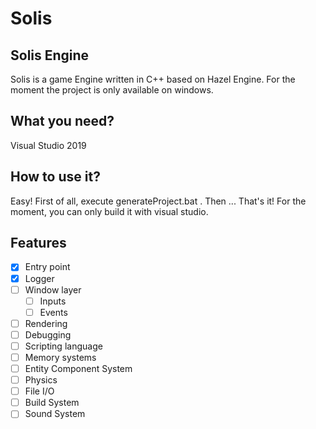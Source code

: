 # Solis
## Solis Engine
Solis is a game Engine written in C++ based on Hazel Engine. 
For the moment the project is only available on windows. 
## What you need?
Visual Studio 2019
## How to use it?
Easy! First of all, execute generateProject.bat . 
Then ... That's it! For the moment, you can only build it with visual studio.
## Features
- [x] Entry point
- [x] Logger
- [ ] Window layer
  - [ ] Inputs
  - [ ] Events
- [ ] Rendering
- [ ] Debugging
- [ ] Scripting language
- [ ] Memory systems
- [ ] Entity Component System
- [ ] Physics
- [ ] File I/O
- [ ] Build System
- [ ] Sound System
